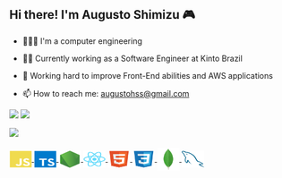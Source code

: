 ## Hi there! I'm Augusto Shimizu 🎮

- 👨🏼‍💻 I'm a computer engineering
- 🤵🏽 Currently working as a Software Engineer at Kinto Brazil
- 🌱 Working hard to improve Front-End abilities and AWS applications  

- 📫 How to reach me: <augustohss@gmail.com>

 <a href = "mailto:augustohss@gmail.com"><img src="https://img.shields.io/badge/Gmail-white?style=for-the-badge&logo=gmail&logoColor=red" target="_blank"></a>
  <a href="https://www.linkedin.com/in/augustoshz/" target="_blank"><img src="https://img.shields.io/badge/LinkedIn-0077B5?style=for-the-badge&logo=linkedin&logoColor=white" target="_blank"></a>
  
 <div>
  <a href="https://github.com/AugustoShz">
  <img height="180em" src="https://github-readme-stats.vercel.app/api/top-langs/?username=AugustoShz&layout=compact&langs_count=6&theme=midnight-purple"/>
 </div>

 <div style="display: inline_block"><br>
  <img align="center" alt="Johen-JavaScript" height="30" width="40" src="https://raw.githubusercontent.com/devicons/devicon/master/icons/javascript/javascript-plain.svg">
  <img align="center" alt="Johen-Type" height="30" width="40" src="https://raw.githubusercontent.com/devicons/devicon/master/icons/typescript/typescript-plain.svg">
  <img align="center" alt="JoHen-C" height="30" width="40" src="https://raw.githubusercontent.com/devicons/devicon/master/icons/nodejs/nodejs-original.svg">
  <img align="center" alt="Johen-React" height="30" width="40" src="https://raw.githubusercontent.com/devicons/devicon/master/icons/react/react-original.svg">
  <img align="center" alt="Johen-HTML" height="30" width="40" src="https://raw.githubusercontent.com/devicons/devicon/master/icons/html5/html5-original.svg">
  <img align="center" alt="Johen-CSS" height="30" width="40" src="https://raw.githubusercontent.com/devicons/devicon/master/icons/css3/css3-original.svg">
  <img align="center" alt="JoHen-Java" height="40" width="40" src="https://raw.githubusercontent.com/devicons/devicon/master/icons/mongodb/mongodb-original.svg">
  <img align="center" alt="JoHen-C" height="30" width="40" src="https://raw.githubusercontent.com/devicons/devicon/master/icons/mysql/mysql-original.svg">
 </div>

